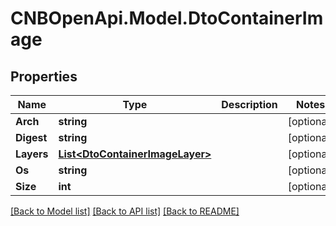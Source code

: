# CNBOpenApi.Model.DtoContainerImage

## Properties

Name | Type | Description | Notes
------------ | ------------- | ------------- | -------------
**Arch** | **string** |  | [optional] 
**Digest** | **string** |  | [optional] 
**Layers** | [**List&lt;DtoContainerImageLayer&gt;**](DtoContainerImageLayer.md) |  | [optional] 
**Os** | **string** |  | [optional] 
**Size** | **int** |  | [optional] 

[[Back to Model list]](../../README.md#documentation-for-models) [[Back to API list]](../../README.md#documentation-for-api-endpoints) [[Back to README]](../../README.md)

